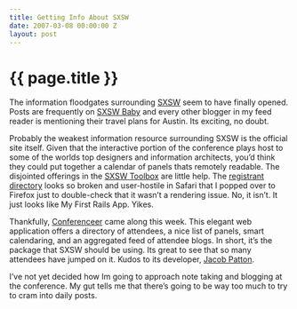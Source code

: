 ```yaml
---
title: Getting Info About SXSW
date: 2007-03-08 00:00:00 Z
layout: post
---
```


{{ page.title }}
================

The information floodgates surrounding [SXSW](http://www.sxsw.com/) seem to have finally opened. Posts are frequently on [SXSW Baby](http://www.sxswbaby.com/) and every other blogger in my feed reader is mentioning their travel plans for Austin. Its exciting, no doubt.

Probably the weakest information resource surrounding SXSW is the official site itself. Given that the interactive portion of the conference plays host to some of the worlds top designers and information architects, you’d think they could put together a calendar of panels thats remotely readable. The disjointed offerings in the [SXSW Toolbox](http://2007.sxsw.com/toolbox/) are little help. The [registrant directory](http://2007.sxsw.com/toolbox/reg_directory/) looks so broken and user-hostile in Safari that I popped over to Firefox just to double-check that it wasn’t a rendering issue. No, it isn’t. It just looks like My First Rails App. Yikes.

Thankfully, [Conferenceer](http://sxsw07.conferenceer.com/) came along this week. This elegant web application offers a directory of attendees, a nice list of panels, smart calendaring, and an aggregated feed of attendee blogs. In short, it’s the package that SXSW should be using. Its great to see that so many attendees have jumped on it. Kudos to its developer, [Jacob Patton](http://sxsw07.conferenceer.com/people/jacob-patton).

I’ve not yet decided how Im going to approach note taking and blogging at the conference. My gut tells me that there’s going to be way too much to try to cram into daily posts.
